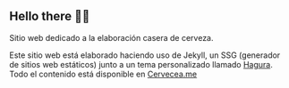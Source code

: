 ## Hello there 👋🍺

Sitio web dedicado a la elaboración casera de cerveza.

Este sitio web está elaborado haciendo uso de Jekyll, un SSG (generador de sitios web estáticos) junto a un tema personalizado llamado [Hagura][hagura]. Todo el contenido está disponible en [Cervecea.me][cervecea-me]

[hagura]: https://github.com/sharu725/hagura
[cervecea-me]: https://cervecea.me

